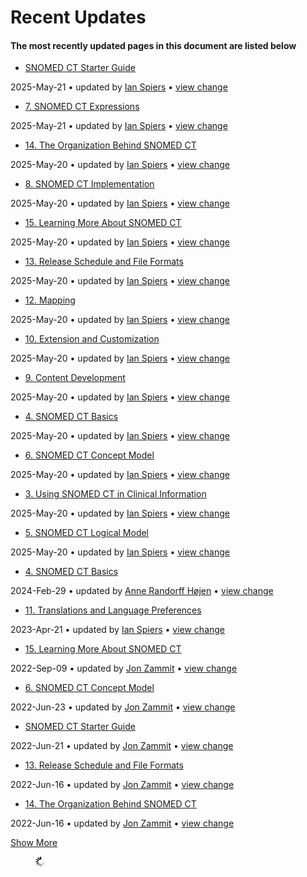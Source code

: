# Recent Updates

#### The most recently updated pages in this document are listed below

* [SNOMED CT Starter Guide](index.html)

2025-May-21 • updated by [Ian Spiers](display/~ispiers/) • [view change](pages/diffpagesbyversion.action)

* [7. SNOMED CT Expressions](7.-SNOMED-CT-Expressions_26837127.html)

2025-May-21 • updated by [Ian Spiers](display/~ispiers/) • [view change](pages/diffpagesbyversion.action)

* [14. The Organization Behind SNOMED CT](14.-The-Organization-Behind-SNOMED-CT_26837142.html)

2025-May-20 • updated by [Ian Spiers](display/~ispiers/) • [view change](pages/diffpagesbyversion.action)

* [8. SNOMED CT Implementation](8.-SNOMED-CT-Implementation_26837132.html)

2025-May-20 • updated by [Ian Spiers](display/~ispiers/) • [view change](pages/diffpagesbyversion.action)

* [15. Learning More About SNOMED CT](15.-Learning-More-About-SNOMED-CT_26837144.html)

2025-May-20 • updated by [Ian Spiers](display/~ispiers/) • [view change](pages/diffpagesbyversion.action)

* [13. Release Schedule and File Formats](13.-Release-Schedule-and-File-Formats_26837140.html)

2025-May-20 • updated by [Ian Spiers](display/~ispiers/) • [view change](pages/diffpagesbyversion.action)

* [12. Mapping](12.-Mapping_26837137.html)

2025-May-20 • updated by [Ian Spiers](display/~ispiers/) • [view change](pages/diffpagesbyversion.action)

* [10. Extension and Customization](10.-Extension-and-Customization_26837135.html)

2025-May-20 • updated by [Ian Spiers](display/~ispiers/) • [view change](pages/diffpagesbyversion.action)

* [9. Content Development](9.-Content-Development_26837134.html)

2025-May-20 • updated by [Ian Spiers](display/~ispiers/) • [view change](pages/diffpagesbyversion.action)

* [4. SNOMED CT Basics](4.-SNOMED-CT-Basics_26837115.html)

2025-May-20 • updated by [Ian Spiers](display/~ispiers/) • [view change](pages/diffpagesbyversion.action)

* [6. SNOMED CT Concept Model](6.-SNOMED-CT-Concept-Model_26837125.html)

2025-May-20 • updated by [Ian Spiers](display/~ispiers/) • [view change](pages/diffpagesbyversion.action)

* [3. Using SNOMED CT in Clinical Information](3.-Using-SNOMED-CT-in-Clinical-Information_26837114.html)

2025-May-20 • updated by [Ian Spiers](display/~ispiers/) • [view change](pages/diffpagesbyversion.action)

* [5. SNOMED CT Logical Model](5.-SNOMED-CT-Logical-Model_26837117.html)

2025-May-20 • updated by [Ian Spiers](display/~ispiers/) • [view change](pages/diffpagesbyversion.action)

* [4. SNOMED CT Basics](4.-SNOMED-CT-Basics_291078230.html)

2024-Feb-29 • updated by [Anne Randorff Højen](display/~ahojen/) • [view change](pages/diffpagesbyversion.action)

* [11. Translations and Language Preferences](11.-Translations-and-Language-Preferences_26837136.html)

2023-Apr-21 • updated by [Ian Spiers](display/~ispiers/) • [view change](pages/diffpagesbyversion.action)

* [15. Learning More About SNOMED CT](15.-Learning-More-About-SNOMED-CT_180920231.html)

2022-Sep-09 • updated by [Jon Zammit](display/~jzammit/) • [view change](pages/diffpagesbyversion.action)

* [6. SNOMED CT Concept Model](6.-SNOMED-CT-Concept-Model_180920222.html)

2022-Jun-23 • updated by [Jon Zammit](display/~jzammit/) • [view change](pages/diffpagesbyversion.action)

* [SNOMED CT Starter Guide](index.html)

2022-Jun-21 • updated by [Jon Zammit](display/~jzammit/) • [view change](pages/diffpagesbyversion.action)

* [13. Release Schedule and File Formats](13.-Release-Schedule-and-File-Formats_180920229.html)

2022-Jun-16 • updated by [Jon Zammit](display/~jzammit/) • [view change](pages/diffpagesbyversion.action)

* [14. The Organization Behind SNOMED CT](14.-The-Organization-Behind-SNOMED-CT_180920230.html)

2022-Jun-16 • updated by [Jon Zammit](display/~jzammit/) • [view change](pages/diffpagesbyversion.action)

[Show More](plugins/recently-updated/changes.action)

<figure><img src="images/wait.gif" alt="Please wait"><figcaption></figcaption></figure>

